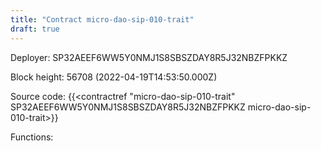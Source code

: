 ```yaml
---
title: "Contract micro-dao-sip-010-trait"
draft: true
---
```

Deployer: SP32AEEF6WW5Y0NMJ1S8SBSZDAY8R5J32NBZFPKKZ


 



Block height: 56708 (2022-04-19T14:53:50.000Z)

Source code: {{<contractref "micro-dao-sip-010-trait" SP32AEEF6WW5Y0NMJ1S8SBSZDAY8R5J32NBZFPKKZ micro-dao-sip-010-trait>}}

Functions:


